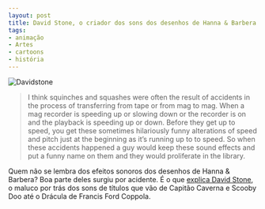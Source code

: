 ```yaml
---
layout: post
title: David Stone, o criador dos sons dos desenhos de Hanna & Barbera
tags:
- animação
- Artes
- cartoons
- história
---
```


![Davidstone](http://www.caosordenado.com/wp-content/uploads/2011/10/davidstone.jpg)

> I think squinches and squashes were often the result of accidents in the process of transferring from tape or from mag to mag. When a mag recorder is speeding up or slowing down or the recorder is on and the playback is speeding up or down. Before they get up to speed, you get these sometimes hilariously funny alterations of speed and pitch just at the beginning as it’s running up to to speed. So when these accidents happened a guy would keep these sound effects and put a funny name on them and they would proliferate in the library.

Quem não se lembra dos efeitos sonoros dos desenhos de Hanna & Barbera? Boa parte deles surgiu por acidente. É o que [explica David Stone](http://www.woodyssoundadvice.com/2011/10/13/interview-david-stone-supervising-sound-editor/), o maluco por trás dos sons de títulos que vão de Capitão Caverna e Scooby Doo até o Drácula de Francis Ford Coppola.
